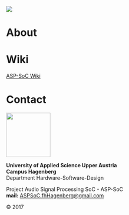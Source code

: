 <img src="https://asp-soc.github.io/Pictures/logo3.png">

# About

# Wiki

[ASP-SoC Wiki](https://github.com/ASP-SoC/ASP-SoC/wiki)

# Contact

<img src="https://asp-soc.github.io/Pictures/fhLogo.png" width="120" >

**University of Applied Science Upper Austria**  
**Campus Hagenberg**  
Department Hardware-Software-Design

Project Audio Signal Processing SoC - ASP-SoC  
**mail:** ASPSoC.fhHagenberg@gmail.com  

© 2017

